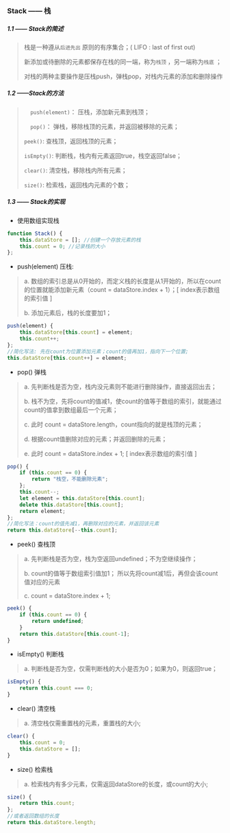 ### Stack —— 栈

##### 1.1 —— Stack的简述

> 栈是一种遵从`后进先出` 原则的有序集合；( LIFO :  last of first out)
>
> 新添加或待删除的元素都保存在栈的同一端，称为`栈顶` ，另一端称为`栈底` ；
>
> 对栈的两种主要操作是压栈push，弹栈pop，对栈内元素的添加和删除操作

##### 1.2 ——Stack的方法

>`  push(element)`：	压栈，添加新元素到栈顶；
>
>`  pop()`：	弹栈，移除栈顶的元素，并返回被移除的元素；
>
>`peek()`:	查栈顶，返回栈顶的元素；
>
>`isEmpty()`:	判断栈，栈内有元素返回true，栈空返回false；
>
>`clear()`:	清空栈，移除栈内所有元素；
>
>` size() `:	检索栈，返回栈内元素的个数；

##### 1.3 —— Stack的实现

- 使用数组实现栈

```javascript
function Stack() {
    this.dataStore = []; //创建一个存放元素的栈
    this.count = 0; //记录栈的大小
};
```

- push(element)	压栈:

>a. 数组的索引总是从0开始的，而定义栈的长度是从1开始的，所以在count的位置就能添加新元素（count = dataStore.index + 1）；[ index表示数组的索引值 ]
>
>b. 添加元素后，栈的长度要加1；

``` javascript
push(element) {
    this.dataStore[this.count] = element;
    this.count++;
};
//简化写法: 先在count为位置添加元素；count的值再加1，指向下一个位置;
this.dataStore[this.count++] = element;
```

- pop()	弹栈

> a. 先判断栈是否为空，栈内没元素则不能进行删除操作，直接返回出去；
>
> b. 栈不为空，先将count的值减1，使count的值等于数组的索引，就能通过count的值拿到数组最后一个元素；
>
> c. 此时 count = dataStore.length，count指向的就是栈顶的元素；
>
> d. 根据count值删除对应的元素；并返回删除的元素；
>
> e. 此时 count = dataStore.index + 1; [ index表示数组的索引值 ]

``` javascript
pop() {
    if (this.count == 0) {
        return "栈空，不能删除元素";
    };
    this.count--;
    let element = this.dataStore[this.count];
    delete this.dataStore[this.count];
    return element;
};
//简化写法：count的值先减1，再删除对应的元素，并返回该元素
return this.dataStore[--this.count];
```

- peek()	查栈顶

> a. 先判断栈是否为空，栈为空返回undefined；不为空继续操作；
>
> b.  count的值等于数组索引值加1； 所以先将count减1后，再但会该count值对应的元素
>
> c. count = dataStore.index + 1;

``` javascript
peek() {
    if (this.count == 0) {
        return undefined;
    }
    return this.dataStore[this.count-1];
}
```

- isEmpty()	判断栈

> a. 判断栈是否为空，仅需判断栈的大小是否为0；如果为0，则返回true；

``` javascript
isEmpty() {
    return this.count === 0;
}
```

- clear()	清空栈

> a. 清空栈仅需重置栈的元素，重置栈的大小;

```javascript
clear() {
    this.count = 0;
    this.dataStore = [];
}
```

- size()	检索栈

> a. 检索栈内有多少元素，仅需返回dataStore的长度，或count的大小;

``` javascript
size() {
    return this.count;
};
//或者返回数组的长度 
return this.dataStore.length;
```







